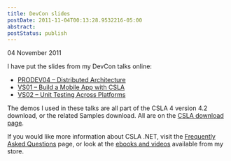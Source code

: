 ```yaml
---
title: DevCon slides
postDate: 2011-11-04T00:13:28.9532216-05:00
abstract: 
postStatus: publish
---
```

04 November 2011

I have put the slides from my DevCon talks online:

- [PRODEV04 – Distributed Architecture](http://www.lhotka.net/files/devcon/PRODEV04-Lhotka-Architecture.pdf)
- [VS01 – Build a Mobile App with CSLA](http://www.lhotka.net/files/devcon/VS01-Lhotka-MobileApp.pdf)
- [VS02 – Unit Testing Across Platforms](http://www.lhotka.net/files/devcon/VS02-Lhotka-Testing.pdf)


The demos I used in these talks are all part of the CSLA 4 version 4.2 download, or the related Samples download. All are on the [CSLA download page](http://www.lhotka.net/cslanet/download.aspx).

If you would like more information about CSLA .NET, visit the [Frequently Asked Questions](http://www.lhotka.net/cslanet/faq/) page, or look at the [ebooks and videos](http://store.lhotka.net/) available from my store.
